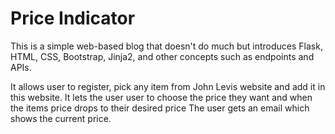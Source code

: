 # Price Indicator
This is a simple web-based blog that doesn't do much but introduces Flask, HTML, CSS, Bootstrap, Jinja2, and other concepts such as endpoints and APIs.

It allows user to register, pick any item from John Levis website and add it in this website.
It lets the user user to choose the price they want and when the items price drops to their desired price
The user gets an email which shows the current price.
